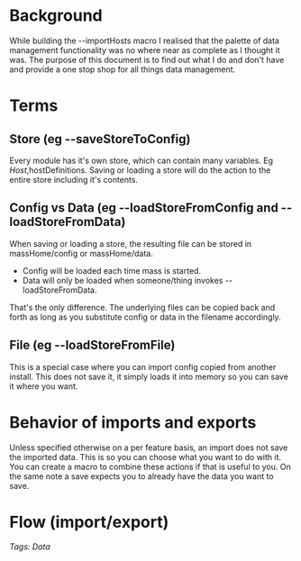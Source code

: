 # Background
While building the --importHosts macro I realised that the palette of data management functionality was no where near as complete as I thought it was. The purpose of this document is to find out what I do and don't have and provide a one stop shop for all things data management.

# Terms
## Store (eg --saveStoreToConfig)

Every module has it's own store, which can contain many variables. Eg _Host_,hostDefinitions. Saving or loading a store will do the action to the entire store including it's contents.

## Config vs Data (eg --loadStoreFromConfig and --loadStoreFromData)

When saving or loading a store, the resulting file can be stored in massHome/config or massHome/data.

* Config will be loaded each time mass is started.
* Data will only be loaded when someone/thing invokes --loadStoreFromData.

That's the only difference. The underlying files can be copied back and forth as long as you substitute config or data in the filename accordingly.

## File (eg --loadStoreFromFile)

This is a special case where you can import config copied from another install. This does not save it, it simply loads it into memory so you can save it where you want.

# Behavior of imports and exports

Unless specified otherwise on a per feature basis, an import does not save the imported data. This is so you can choose what you want to do with it. You can create a macro to combine these actions if that is useful to you. On the same note a save expects you to already have the data you want to save.

# Flow (import/export)
*Tags: Data*

